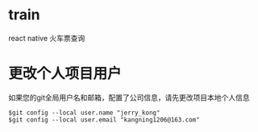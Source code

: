 # train
react native 火车票查询



# 更改个人项目用户

如果您的git全局用户名和邮箱，配置了公司信息，请先更改项目本地个人信息

```
$git config --local user.name "jerry_kong"
$git config --local user.email "kangning1206@163.com"
```